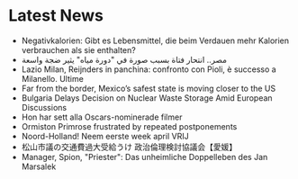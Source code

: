 # Latest News
-  Negativkalorien: Gibt es Lebensmittel, die beim Verdauen mehr Kalorien verbrauchen als sie enthalten?
-  مصر.. انتحار فتاة بسبب صورة في "دورة مياه" يثير ضجة واسعة
-  Lazio Milan, Reijnders in panchina: confronto con Pioli, è successo a Milanello. Ultime
-  Far from the border, Mexico’s safest state is moving closer to the US
-  Bulgaria Delays Decision on Nuclear Waste Storage Amid European Discussions
-  Hon har sett alla Oscars-nominerade filmer
-  Ormiston Primrose frustrated by repeated postponements
-  Noord-Holland! Neem eerste week april VRIJ
-  松山市議の交通費過大受給うけ 政治倫理検討協議会【愛媛】
-  Manager, Spion, "Priester": Das unheimliche Doppelleben des Jan Marsalek
